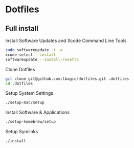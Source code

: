 # Dotfiles

## Full install

Install Software Updates and Xcode Command Line Tools

```sh
sudo softwareupdate -i -a
xcode-select --install
softwareupdate --install-rosetta
```

Clone Dotfiles

```sh
git clone git@github.com:lbagic/dotfiles.git .dotfiles
cd .dotfiles
```

Setup System Settings

```sh
./setup-mac/setup
```

Install Software & Applications

```sh
./setup-homebrew/setup
```

Setup Symlinks

```sh
./install
```
